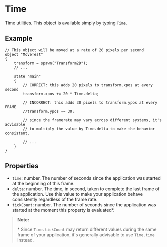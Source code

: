 Time
====

Time utilities. This object is available simply by typing `Time`.

Example
-------

```
// This object will be moved at a rate of 20 pixels per second
object "MoveTest"
{
    transform = spawn("Transform2D");
    // ...

    state "main"
    {
        // CORRECT: this adds 20 pixels to transform.xpos at every second
        transform.xpos += 20 * Time.delta;

        // INCORRECT: this adds 30 pixels to transform.ypos at every FRAME
        //transform.ypos += 30;

        // since the framerate may vary across different systems, it's advisable
        // to multiply the value by Time.delta to make the behavior consistent.

        // ...
    }
}
```

Properties
----------

* `time`: number. The number of seconds since the application was started at the beginning of this frame.
* `delta`: number. The time, in second, taken to complete the last frame of the application. Use this value to make your application behave consistently regardless of the frame rate.
* `tickCount`: number. The number of seconds since the application was started at the moment this property is evaluated\*.

> **Note:**
>
> \* Since `Time.tickCount` may return different values during the same frame of your application, it's generally advisable to use `Time.time` instead.